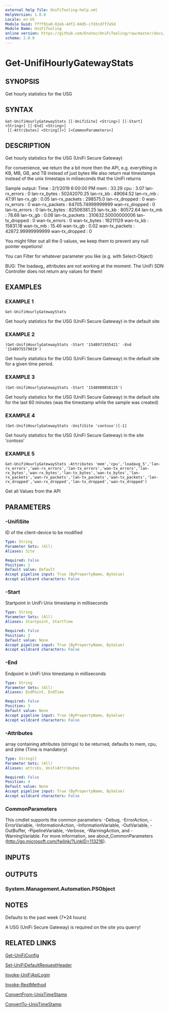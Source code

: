 ```yaml
---
external help file: UniFiTooling-help.xml
HelpVersion: 1.0.8
Locale: en-US
Module Guid: 7fff91a0-02eb-4df2-84d5-c7d3cd7f7a5d
Module Name: UniFiTooling
online version: https://github.com/Enatec/UniFiTooling/raw/master/docs/Get-UnifiHourlyGatewayStats.md
schema: 2.0.0
---
```


# Get-UnifiHourlyGatewayStats

## SYNOPSIS
Get hourly statistics for the USG

## SYNTAX

```
Get-UnifiHourlyGatewayStats [[-UnifiSite] <String>] [[-Start] <String>] [[-End] <String>]
 [[-Attributes] <String[]>] [<CommonParameters>]
```

## DESCRIPTION
Get hourly statistics for the USG (UniFi Secure Gateway)

For convenience, we return the a bit more then the API, e.g.
everything in KB, MB, GB, and TB instead of just bytes
We also return real timestamps instead of the unix timestaps in miliseconds that the UniFi returns

Sample output:
Time           : 2/1/2019 6:00:00 PM
mem            : 33.29
cpu            : 3.07
lan-rx_errors  : 0
lan-rx_bytes   : 50242070.25
lan-rx_kb      : 49064.52
lan-rx_mb      : 47.91
lan-rx_gb      : 0.05
lan-rx_packets : 298575.0
lan-rx_dropped : 0
wan-rx_errors  : 0
wan-rx_packets : 64705.74999999999
wan-rx_dropped : 0
lan-tx_errors  : 0
lan-tx_bytes   : 82506381.25
lan-tx_kb      : 80572.64
lan-tx_mb      : 78.68
lan-tx_gb      : 0.08
lan-tx_packets : 310632.50000000006
lan-tx_dropped : 0
wan-tx_errors  : 0
wan-tx_bytes   : 16211129
wan-tx_kb      : 15831.18
wan-tx_mb      : 15.46
wan-tx_gb      : 0.02
wan-tx_packets : 42872.99999999999
wan-tx_dropped : 0

You might filter out all the 0 values, we keep them to prevent any null pointer expetions!

You can Filter for whatever parameter you like (e.g.
with Select-Object)

BUG: The loadavg_ attributes are not working at the moment.
The UniFi SDN Controller does not return any values for them!

## EXAMPLES

### EXAMPLE 1
```
Get-UnifiHourlyGatewayStats
```

Get hourly statistics for the USG (UniFi Secure Gateway) in the default site

### EXAMPLE 2
```
(Get-UnifiHourlyGatewayStats -Start '1548971935421' -End '1548975579019')
```

Get hourly statistics for the USG (UniFi Secure Gateway) in the default site for a given time period.

### EXAMPLE 3
```
(Get-UnifiHourlyGatewayStats -Start '1548980058135')
```

Get hourly statistics for the USG (UniFi Secure Gateway) in the default site for the last 60 minutes (was the timestamp while the sample was created)

### EXAMPLE 4
```
(Get-UnifiHourlyGatewayStats -UnifiSite 'contoso')[-1]
```

Get hourly statistics for the USG (UniFi Secure Gateway) in the site 'contoso'

### EXAMPLE 5
```
Get-UnifiHourlyGatewayStats -Attributes 'mem','cpu','loadavg_5','lan-rx_errors','wan-rx_errors','lan-tx_errors','wan-tx_errors','lan-rx_bytes','wan-rx_bytes','lan-tx_bytes','wan-tx_bytes','lan-rx_packets','wan-rx_packets','lan-tx_packets','wan-tx_packets','lan-rx_dropped','wan-rx_dropped','lan-tx_dropped','wan-tx_dropped')
```

Get all Values from the API

## PARAMETERS

### -UnifiSite
ID of the client-device to be modified

```yaml
Type: String
Parameter Sets: (All)
Aliases: Site

Required: False
Position: 1
Default value: Default
Accept pipeline input: True (ByPropertyName, ByValue)
Accept wildcard characters: False
```

### -Start
Startpoint in UniFi Unix timestamp in milliseconds

```yaml
Type: String
Parameter Sets: (All)
Aliases: Startpoint, StartTime

Required: False
Position: 2
Default value: None
Accept pipeline input: True (ByPropertyName, ByValue)
Accept wildcard characters: False
```

### -End
Endpoint in UniFi Unix timestamp in milliseconds

```yaml
Type: String
Parameter Sets: (All)
Aliases: EndPoint, EndTime

Required: False
Position: 3
Default value: None
Accept pipeline input: True (ByPropertyName, ByValue)
Accept wildcard characters: False
```

### -Attributes
array containing attributes (strings) to be returned, defaults to mem, cpu, and zime (Time is mandatory)

```yaml
Type: String[]
Parameter Sets: (All)
Aliases: attribs, UniFiAttributes

Required: False
Position: 4
Default value: None
Accept pipeline input: True (ByPropertyName, ByValue)
Accept wildcard characters: False
```

### CommonParameters
This cmdlet supports the common parameters: -Debug, -ErrorAction, -ErrorVariable, -InformationAction, -InformationVariable, -OutVariable, -OutBuffer, -PipelineVariable, -Verbose, -WarningAction, and -WarningVariable.
For more information, see about_CommonParameters (http://go.microsoft.com/fwlink/?LinkID=113216).

## INPUTS

## OUTPUTS

### System.Management.Automation.PSObject
## NOTES
Defaults to the past week (7*24 hours)

A USG (UniFi Secure Gateway) is required on the site you querry!

## RELATED LINKS

[Get-UniFiConfig]()

[Set-UniFiDefaultRequestHeader]()

[Invoke-UniFiApiLogin]()

[Invoke-RestMethod]()

[ConvertFrom-UnixTimeStamp]()

[ConvertTo-UnixTimeStamp]()

